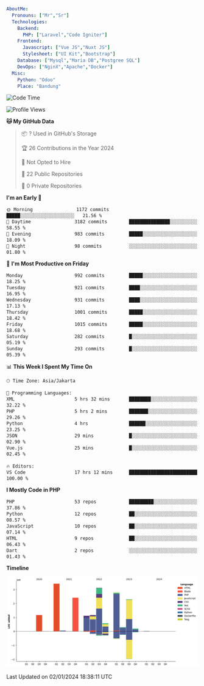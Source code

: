 ```yaml
AboutMe:
  Pronouns: ["Mr","Sr"]
  Technologies:
    Backend:
      PHP: ["Laravel","Code Igniter"]
    Frontend:
      Javascript: ["Vue JS","Nuxt JS"]
      Stylesheet: ["UI Kit","Bootstrap"]
    Database: ["Mysql","Maria DB","Postgree SQL"]
    DevOps: ["NginX","Apache","Docker"]
  Misc:
    Python: "Odoo"
    Place: "Bandung"
```

<!--START_SECTION:waka-->
![Code Time](http://img.shields.io/badge/Code%20Time-995%20hrs%2050%20mins-blue)

![Profile Views](http://img.shields.io/badge/Profile%20Views-2-blue)

**🐱 My GitHub Data** 

> 📦 ? Used in GitHub's Storage 
 > 
> 🏆 26 Contributions in the Year 2024
 > 
> 🚫 Not Opted to Hire
 > 
> 📜 22 Public Repositories 
 > 
> 🔑 0 Private Repositories 
 > 
**I'm an Early 🐤** 

```text
🌞 Morning                1172 commits        █████░░░░░░░░░░░░░░░░░░░░   21.56 % 
🌆 Daytime                3182 commits        ███████████████░░░░░░░░░░   58.55 % 
🌃 Evening                983 commits         █████░░░░░░░░░░░░░░░░░░░░   18.09 % 
🌙 Night                  98 commits          ░░░░░░░░░░░░░░░░░░░░░░░░░   01.80 % 
```
📅 **I'm Most Productive on Friday** 

```text
Monday                   992 commits         █████░░░░░░░░░░░░░░░░░░░░   18.25 % 
Tuesday                  921 commits         ████░░░░░░░░░░░░░░░░░░░░░   16.95 % 
Wednesday                931 commits         ████░░░░░░░░░░░░░░░░░░░░░   17.13 % 
Thursday                 1001 commits        █████░░░░░░░░░░░░░░░░░░░░   18.42 % 
Friday                   1015 commits        █████░░░░░░░░░░░░░░░░░░░░   18.68 % 
Saturday                 282 commits         █░░░░░░░░░░░░░░░░░░░░░░░░   05.19 % 
Sunday                   293 commits         █░░░░░░░░░░░░░░░░░░░░░░░░   05.39 % 
```


📊 **This Week I Spent My Time On** 

```text
🕑︎ Time Zone: Asia/Jakarta

💬 Programming Languages: 
XML                      5 hrs 32 mins       ████████░░░░░░░░░░░░░░░░░   32.22 % 
PHP                      5 hrs 2 mins        ███████░░░░░░░░░░░░░░░░░░   29.26 % 
Python                   4 hrs               ██████░░░░░░░░░░░░░░░░░░░   23.25 % 
JSON                     29 mins             █░░░░░░░░░░░░░░░░░░░░░░░░   02.90 % 
Vue.js                   25 mins             █░░░░░░░░░░░░░░░░░░░░░░░░   02.45 % 

🔥 Editors: 
VS Code                  17 hrs 12 mins      █████████████████████████   100.00 % 
```

**I Mostly Code in PHP** 

```text
PHP                      53 repos            █████████░░░░░░░░░░░░░░░░   37.86 % 
Python                   12 repos            ██░░░░░░░░░░░░░░░░░░░░░░░   08.57 % 
JavaScript               10 repos            ██░░░░░░░░░░░░░░░░░░░░░░░   07.14 % 
HTML                     9 repos             ██░░░░░░░░░░░░░░░░░░░░░░░   06.43 % 
Dart                     2 repos             ░░░░░░░░░░░░░░░░░░░░░░░░░   01.43 % 
```



**Timeline**

![Lines of Code chart](https://raw.githubusercontent.com/vheins/vheins/main/assets/bar_graph.png)


 Last Updated on 02/01/2024 18:38:11 UTC
<!--END_SECTION:waka-->

